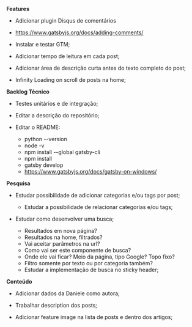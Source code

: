 **Features**

- Adicionar plugin Disqus de comentários
 - https://www.gatsbyjs.org/docs/adding-comments/

- Instalar e testar GTM;

- Adicionar tempo de leitura em cada post;

- Adicionar área de descrição curta antes do texto completo do post;

- Infinity Loading on scroll de posts na home;


**Backlog Técnico**

- Testes unitários e de integração;

- Editar a descrição do repositório;

- Editar o README:
  - python --version
  - node -v
  - npm install --global gatsby-cli
  - npm install
  - gatsby develop
  - https://www.gatsbyjs.org/docs/gatsby-on-windows/


**Pesquisa**

- Estudar possibilidade de adicionar categorias e/ou tags por post;
  - Estudar a possibilidade de relacionar categorias e/ou tags;

- Estudar como desenvolver uma busca;
  - Resultados em nova página?
  - Resultados na home, filtrados?
  - Vai aceitar parâmetros na url?
  - Como vai ser este componente de busca?
  - Onde ele vai ficar? Meio da página, tipo Google? Topo fixo?
  - Filtro somente por texto ou por categoria também?
  - Estudar a implementação de busca no sticky header;


**Conteúdo**

- Adicionar dados da Daniele como autora;

- Trabalhar description dos posts;

- Adicionar feature image na lista de posts e dentro dos artigos;